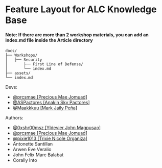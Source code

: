 # Feature Layout for ALC Knowledge Base

#### Note: If there are more than 2 workshop materials, you can add an index.md file inside the Article directory

```
docs/
├── Workshops/
│   ├── Security
│       ├── First Line of Defense/
│       └── index.md
├── assets/
└── index.md
```

Devs:
- [@prcsmae [Precious Mae Jomuad]](https://github.com/prcsmae)
- [@ASPactores [Anakin Sky Pactores]](https://github.com/ASPactores)
- [@Maakkkuu [Mark Jaily Peña]](https://github.com/Maakkkuu)

Authors:
- [@0xshr00msz [Yldevier John Magpusao]](https://github.com/0xshr00msz)
- [@prcsmae [Precious Mae Jomuad]](https://github.com/prcsmae)
- [@pixie1013 [Trixie Nicole Organiza]](https://github.com/pixie1013)
- Antonette Santillan
- Arwen Eve Veralio
- John Felix Marc Balabat
- Corally Into

